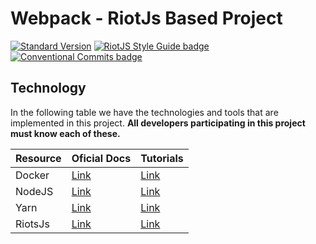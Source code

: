 # Webpack - RiotJs Based Project
[![Standard Version](https://img.shields.io/badge/release-standard%20version-brightgreen.svg)](https://github.com/conventional-changelog/standard-version)
[![RiotJS Style Guide badge](https://cdn.rawgit.com/voorhoede/riotjs-style-guide/master/riotjs-style-guide.svg)](https://github.com/voorhoede/riotjs-style-guide)
[![Conventional Commits badge](https://img.shields.io/badge/Conventional%20Commits-1.0.0-yellow.svg)](https://www.conventionalcommits.org/en/v1.0.0-beta.2/)

## Technology
In the following table we have the technologies and tools that are implemented in this project. **All developers participating in this project must know each of these.**

|Resource  |Oficial Docs|Tutorials|
|----------|------------|--------|
|Docker|[Link](https://docs.docker.com/)|[Link](https://edux87.github.io/docker/2016/12/07/docker-install/)|[Link](https://docs.docker.com/compose/)|[Link](https://www.linux.com/learn/introduction-docker-compose-tool-multi-container-applications)
|NodeJS|[Link](https://nodejs.org/en/)|[Link](https://www.codementor.io/nodejs/tutorial)
|Yarn|[Link](https://yarnpkg.com/lang/en/)|[Link](https://yarnpkg.com/en/docs/usage)
|RiotsJs|[Link](https://riot.js.org)|[Link](https://riot.js.org/play/)
